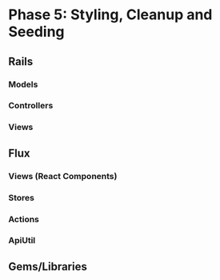 # Phase 5: Styling, Cleanup and Seeding

## Rails
### Models

### Controllers

### Views

## Flux
### Views (React Components)


### Stores


### Actions


### ApiUtil


## Gems/Libraries
